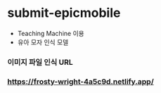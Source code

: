 # submit-epicmobile

- Teaching Machine 이용
- 유아 모자 인식 모델

### 이미지 파일 인식 URL
### https://frosty-wright-4a5c9d.netlify.app/
